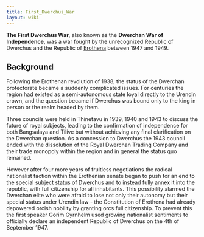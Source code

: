 ```yaml
---
title: First_Dwerchus_War
layout: wiki
---
```

**The First Dwerchus War**, also known as the **Dwerchan War of
Independence**, was a war fought by the unrecognized Republic of
Dwerchus and the Republic of [Erothena](Erothena "wikilink") between
1947 and 1949.

## Background

Following the Erothenan revolution of 1938, the status of the Dwerchan
protectorate became a suddenly complicated issues. For centuries the
region had existed as a semi-autonomous state loyal directly to the
Urendin crown, and the question became if Dwerchus was bound only to the
king in person or the realm headed by them.

Three councils were held in Thinetavu in 1939, 1940 and 1943 to discuss
the future of royal subjects, leading to the confirmation of
independence for both Bangsalaya and Tilive but without achieving any
final clarification on the Dwerchan question. As a concession to
Dwerchus the 1943 council ended with the dissolution of the Royal
Dwerchan Trading Company and their trade monopoly within the region and
in general the status quo remained.

However after four more years of fruitless negotiations the radical
nationalist faction within the Erothenian senate began to push for an
end to the special subject status of Dwerchus and to instead fully annex
it into the republic, with full citizenship for all inhabitants. This
possibility alarmed the Dwerchan elite who were afraid to lose not only
their autonomy but their special status under Urendin law - the
Constitution of Erothena had already depowered orcish nobility by
granting orcs full citizenship. To prevent this the first speaker Gorim
Gyrnhelm used growing nationalist sentiments to officially declare an
independent Republic of Dwerchus on the 4th of September 1947.